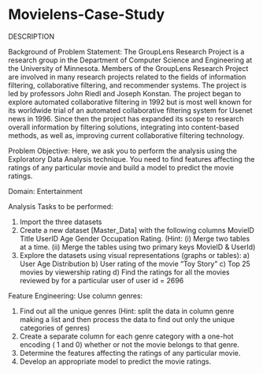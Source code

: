 # Movielens-Case-Study

DESCRIPTION

Background of Problem Statement: The GroupLens Research Project is a research group in the Department of Computer Science and Engineering at the University of Minnesota. Members of the GroupLens Research Project are involved in many research projects related to the fields of information filtering, collaborative filtering, and recommender systems. The project is led by professors John Riedl and Joseph Konstan. The project began to explore automated collaborative filtering in 1992 but is most well known for its worldwide trial of an automated collaborative filtering system for Usenet news in 1996. Since then the project has expanded its scope to research overall information by filtering solutions, integrating into content-based methods, as well as, improving current collaborative filtering technology.

Problem Objective: Here, we ask you to perform the analysis using the Exploratory Data Analysis technique. You need to find features affecting the ratings of any particular movie and build a model to predict the movie ratings.

Domain: Entertainment

Analysis Tasks to be performed:
1. Import the three datasets
2. Create a new dataset [Master_Data] with the following columns MovieID Title UserID Age Gender Occupation Rating. (Hint: (i) Merge two tables at a time. (ii) Merge the tables      using two primary keys MovieID & UserId)
3. Explore the datasets using visual representations (graphs or tables):
   a) User Age Distribution
   b) User rating of the movie “Toy Story”
   c) Top 25 movies by viewership rating
   d) Find the ratings for all the movies reviewed by for a particular user of user id = 2696
   
Feature Engineering:
Use column genres: 
1. Find out all the unique genres (Hint: split the data in column genre making a list and then process the data to find out only the unique categories of genres)
2. Create a separate column for each genre category with a one-hot encoding ( 1 and 0) whether or not the movie belongs to that genre. 
3. Determine the features affecting the ratings of any particular movie.
4. Develop an appropriate model to predict the movie ratings.
